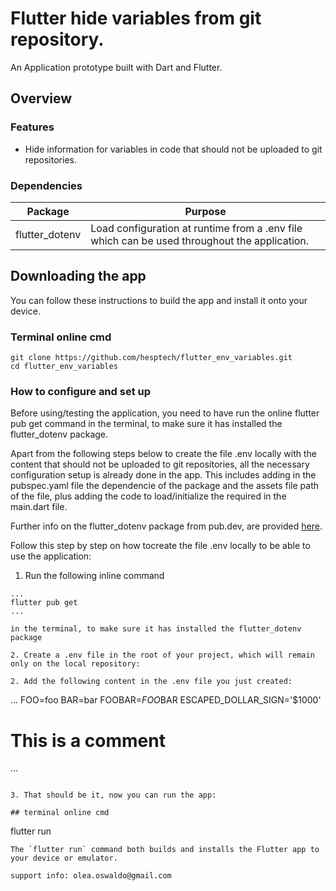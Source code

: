 # Flutter hide variables from git repository.

An Application prototype built with Dart and Flutter.

## Overview

### Features

- Hide information for variables in code that should not be uploaded to git repositories.

### Dependencies

| Package               | Purpose                                                                                                                    |
| --------------------- | -------------------------------------------------------------------------------------------------------------------------- |
| flutter_dotenv        | Load configuration at runtime from a .env file which can be used throughout the application.                               |


## Downloading the app

You can follow these instructions to build the app and install it onto your device.

### Terminal online cmd

```
git clone https://github.com/hesptech/flutter_env_variables.git
cd flutter_env_variables
```

### How to configure and set up

Before using/testing the application, you need to have run the online flutter pub get command in the terminal, to make sure it has installed the flutter_dotenv package.

Apart from the following steps below to create the file .env locally with the content that should not be uploaded to git repositories, all the necessary configuration setup is already done in the app. This includes adding in the pubspec.yaml file the dependencie of the package and the assets file path of the file, plus adding the code to load/initialize the required in the main.dart file.

Further info on the flutter_dotenv package from pub.dev, are provided [here](https://pub.dev/packages/flutter_dotenv).

Follow this step by step on how tocreate the file .env locally to be able to use the application:

1. Run the following inline command

```
...
flutter pub get
...
 
in the terminal, to make sure it has installed the flutter_dotenv package

2. Create a .env file in the root of your project, which will remain only on the local repository:

2. Add the following content in the .env file you just created:

```
...
FOO=foo
BAR=bar
FOOBAR=$FOO$BAR
ESCAPED_DOLLAR_SIGN='$1000'
# This is a comment
...
```

3. That should be it, now you can run the app:

## terminal online cmd 

```
flutter run
```
The `flutter run` command both builds and installs the Flutter app to your device or emulator.

support info: olea.oswaldo@gmail.com
